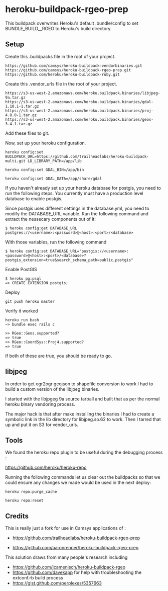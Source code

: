 # heroku-buildpack-rgeo-prep

This buildpack overwrites Heroku's default .bundle/config to set BUNDLE_BUILD__RGEO to Heroku's build directory.

## Setup

Create this .buildpacks file in the root of your project.

    https://github.com/camsys/heroku-buildpack-vendorbinaries.git
    https://github.com/camsys/heroku-buildpack-rgeo-prep.git
    https://github.com/heroku/heroku-buildpack-ruby.git

Create this .vendor_urls file in the root of your project.

    https://s3-us-west-2.amazonaws.com/heroku.buildpack.binaries/libjpeg-9a.tar.gz
    https://s3-us-west-2.amazonaws.com/heroku.buildpack.binaries/gdal-1.10.1-1.tar.gz
    https://s3-us-west-2.amazonaws.com/heroku.buildpack.binaries/proj-4.8.0-1.tar.gz
    https://s3-us-west-2.amazonaws.com/heroku.buildpack.binaries/geos-3.4.1.tar.gz

Add these files to git.

Now, set up your heroku configuration.

    heroku config:set BUILDPACK_URL=https://github.com/trailheadlabs/heroku-buildpack-multi.git LD_LIBRARY_PATH=/app/lib

    heroku config:set GDAL_BIN=/app/bin
    
    heroku config:set GDAL_DATA=/app/share/gdal
    
If you haven't already set up your heroku database for postgis, you need to run the following steps. You currently must have a production level database to enable postgis.

Since postgis uses different settings in the database.yml, you need to modify the DATABASE_URL variable. Run the following command and extract the nessecary components out of it:

    $ heroku config:get DATABASE_URL 
    postgres://<username>:<password>@<host>:<port>/<database>

With those variables, run the following command

    $ heroku config:set DATABASE_URL="postgis://<username>:<password>@<host>:<port>/<database>?postgis_extension=true&search_schema_path=public,postgis"

Enable PostGIS

    $ heroku pg:psql
    => CREATE EXTENSION postgis;

Deploy

    git push heroku master
    
Verify it worked

    heroku run bash
    ~> bundle exec rails c

    >> RGeo::Geos.supported?
    => true
    >> RGeo::CoordSys::Proj4.supported?
    => true

If both of these are true, you should be ready to go.

## libjpeg

In order to get ogr2ogr geojson to shapefile conversion to work I had to build a custom version of the libjpeg binaries.

I started with the libjpgeg 9a source tarball and built that as per the normal heroku binary vendoring process.

The major hack is that after make installing the binaries I had to create a symbolic link in the lib directory for libjpeg.so.62 to work. Then I tarred that up and put it on S3 for vendor_urls.

## Tools

We found the heroku repo plugin to be useful during the debugging process :

https://github.com/heroku/heroku-repo

Running the following commands let us clear out the buildpacks so that we could ensure any changes we made would be used in the next deploy:

    heroku repo:purge_cache
    
    heroku repo:reset
    
## Credits

This is really just a fork for use in Camsys applications of :

* https://github.com/trailheadlabs/heroku-buildpack-rgeo-prep

* https://github.com/aaronrenner/heroku-buildpack-rgeo-prep

This solution draws from many people's research including

* https://github.com/jcamenisch/heroku-buildpack-rgeo
* https://github.com/davekapp for help with troubleshooting the extconf.rb build process
* https://gist.github.com/perplexes/5357663
